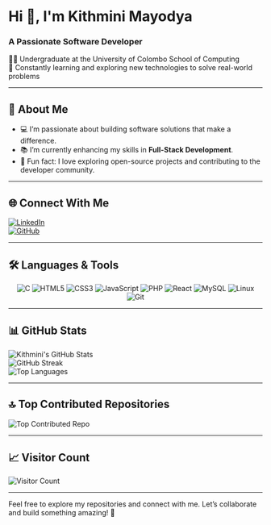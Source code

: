 # Hi 👋, I'm Kithmini Mayodya  
### A Passionate Software Developer  
👨‍💻 Undergraduate at the University of Colombo School of Computing  
🌱 Constantly learning and exploring new technologies to solve real-world problems  

---

## 🚀 About Me  
- 💻 I’m passionate about building software solutions that make a difference.  
- 📚 I’m currently enhancing my skills in **Full-Stack Development**.  
- 🎯 Fun fact: I love exploring open-source projects and contributing to the developer community.  

---

## 🌐 Connect With Me  
[![LinkedIn](https://img.shields.io/badge/-LinkedIn-blue?style=for-the-badge&logo=Linkedin&logoColor=white)](https://www.linkedin.com/in/kithmini-herath-584250286)  
[![GitHub](https://img.shields.io/badge/-GitHub-black?style=for-the-badge&logo=GitHub&logoColor=white)](https://github.com/kithmini11)

---

## 🛠️ Languages & Tools  
<p align="center">
  <img src="https://img.shields.io/badge/-C-A8B9CC?style=for-the-badge&logo=c&logoColor=white" alt="C" />
  <img src="https://img.shields.io/badge/-HTML5-E34F26?style=for-the-badge&logo=html5&logoColor=white" alt="HTML5" />
  <img src="https://img.shields.io/badge/-CSS3-1572B6?style=for-the-badge&logo=css3&logoColor=white" alt="CSS3" />
  <img src="https://img.shields.io/badge/-JavaScript-F7DF1E?style=for-the-badge&logo=javascript&logoColor=black" alt="JavaScript" />
  <img src="https://img.shields.io/badge/-PHP-777BB4?style=for-the-badge&logo=php&logoColor=white" alt="PHP" />
  <img src="https://img.shields.io/badge/-React-61DAFB?style=for-the-badge&logo=react&logoColor=black" alt="React" />
  <img src="https://img.shields.io/badge/-MySQL-4479A1?style=for-the-badge&logo=mysql&logoColor=white" alt="MySQL" />
  <img src="https://img.shields.io/badge/-Linux-FCC624?style=for-the-badge&logo=linux&logoColor=black" alt="Linux" />
  <img src="https://img.shields.io/badge/-Git-F05032?style=for-the-badge&logo=git&logoColor=white" alt="Git" />
</p>

---

## 📊 GitHub Stats  
![Kithmini's GitHub Stats](https://github-readme-stats.vercel.app/api?username=kithmini11&theme=dark&hide_border=false&include_all_commits=true&count_private=true&show_icons=true)  
![GitHub Streak](https://github-readme-streak-stats.herokuapp.com?user=kithmini11&theme=dark&hide_border=false)  
![Top Languages](https://github-readme-stats.vercel.app/api/top-langs/?username=kithmini11&theme=dark&hide_border=false&layout=compact)  

---

## 🔝 Top Contributed Repositories  
![Top Contributed Repo](https://github-contributor-stats.vercel.app/api?username=kithmini11&limit=5&theme=dark&combine_all_yearly_contributions=true)  

---

## 📈 Visitor Count  
![Visitor Count](https://visitcount.itsvg.in/api?id=kithmini11&icon=0&color=0)  

---

Feel free to explore my repositories and connect with me. Let’s collaborate and build something amazing! 🚀
